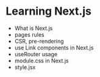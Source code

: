 # Learning Next.js

- What is Next.js
- pages rules
- CSR, pre-rendering
- use Link components in Next.js
- useRouter usage
- module.css in Next.js
- style.jsx

